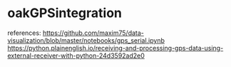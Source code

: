# oakGPSintegration


references:
https://github.com/maxim75/data-visualization/blob/master/notebooks/gps_serial.ipynb
https://python.plainenglish.io/receiving-and-processing-gps-data-using-external-receiver-with-python-24d3592ad2e0
